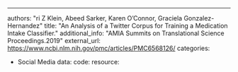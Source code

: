 ---
authors: "ri Z Klein, Abeed Sarker, Karen O’Connor, Graciela Gonzalez-Hernandez"
title: "An Analysis of a Twitter Corpus for Training a Medication Intake Classifier."
additional_info: "AMIA Summits on Translational Science Proceedings.2019"
external_url: https://www.ncbi.nlm.nih.gov/pmc/articles/PMC6568126/
categories:
  - Social Media
data:
code:
resource:
